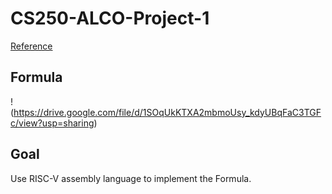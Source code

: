 # CS250-ALCO-Project-1
[Reference](https://hackmd.io/@wycchen/1102ALCO_project1)

## Formula
!(https://drive.google.com/file/d/1SOqUkKTXA2mbmoUsy_kdyUBqFaC3TGFc/view?usp=sharing)

## Goal
Use RISC-V assembly language to implement the Formula.
